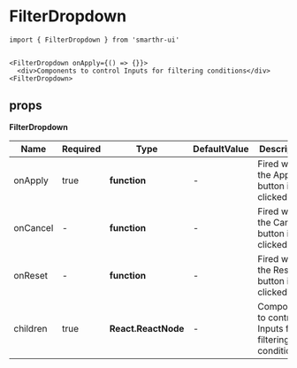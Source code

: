 # FilterDropdown

```tsx
import { FilterDropdown } from 'smarthr-ui'


<FilterDropdown onApply={() => {}}>
  <div>Components to control Inputs for filtering conditions</div>
<FilterDropdown>
```

## props

**FilterDropdown**

| Name     | Required | Type                | DefaultValue | Description                                           |
| -------- | -------- | ------------------- | ------------ | ----------------------------------------------------- |
| onApply  | true     | **function**        | -            | Fired when the Apply button is clicked                |
| onCancel | -        | **function**        | -            | Fired when the Cancel button is clicked               |
| onReset  | -        | **function**        | -            | Fired when the Reset button is clicked                |
| children | true     | **React.ReactNode** | -            | Components to control Inputs for filtering conditions |
